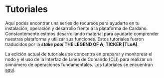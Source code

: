 # Tutoriales

Aquí podés encontrar una series de recursos para ayudarte en tu instalación, operación y desarrollo frente a la plataforma de Cardano. Constantemente estmos desarrollando material para ayudarte comprender nuestras plataforma y utilizar sus funciones. Estos tutoriales fueron traducidos por la _**stake pool**_ **THE LEGEND OF ₳**, **TICKER [TLo₳]**.

La edición actual de tutoriales se concentra en preparar y monitorear el nodo y el uso de la Interfaz de Línea de Comando (CLI) para realizar un sinnúmero de operaciones fundamentales. Los tutoriales se encuentran [aquí](node-setup/).  
